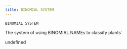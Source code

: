 ```yaml
---
title: BINOMIAL SYSTEM
---
```

`BINOMIAL SYSTEM`

The system of using BINOMIAL NAMEs to classify plants`

undefined